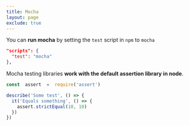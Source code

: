 ```yaml
---
title: Mocha
layout: page
exclude: true
---
```


You can **run mocha** by setting the `test` script in `npm` to `mocha`
```json
"scripts": {
  "test": "mocha"
},
```

Mocha testing libraries **work with the default assertion library in node**.
```js
const  assert  =  require('assert')

describe('Some test', () => {
  it('Equals something', () => {
    assert.strictEqual(10, 10)
  })
})
```
<!--stackedit_data:
eyJoaXN0b3J5IjpbLTcxMTIwOTgyNV19
-->